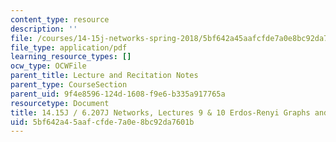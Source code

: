 ```yaml
---
content_type: resource
description: ''
file: /courses/14-15j-networks-spring-2018/5bf642a45aafcfde7a0e8bc92da7601b_MIT14_15JS18_lec9-10.pdf
file_type: application/pdf
learning_resource_types: []
ocw_type: OCWFile
parent_title: Lecture and Recitation Notes
parent_type: CourseSection
parent_uid: 9f4e8596-124d-1608-f9e6-b335a917765a
resourcetype: Document
title: 14.15J / 6.207J Networks, Lectures 9 & 10 Erdos-Renyi Graphs and Phase Transitions
uid: 5bf642a4-5aaf-cfde-7a0e-8bc92da7601b
---
```

